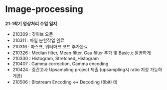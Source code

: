 # Image-processing

**21-1학기 영상처리 수업 일지**
- 210309 : 깃허브 오픈
- 210311 : 파일 분할작업 완료
- 210316 : 마스크, 워터마크 코드 추가완료
- 210326 : Median filter, Mean filter, Gau filter 추가 및 Basic.c 깔끔하게 
- 210330 : Histogram, Stretched_Histogram 
- 210407 : Gamma correction, Gamma encoding
- 210424 : 중간고사 Upsampling project 제출 (upsampling시 ratio 지정 가능하게끔)
- 210506 : Bitstream Encoding <-> Decoding (8bit) 테
